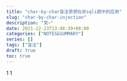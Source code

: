 ```yaml
---
title: "char-by-char盲注思想在非sqli题中的应用"
slug: "char-by-char-injection"
description: "芜~"
date: 2021-12-23T13:48:39+08:00
categories: ["NOTES&SUMMARY"]
series: []
tags: ["盲注"]
draft: true
toc: true
---
```


1
1











